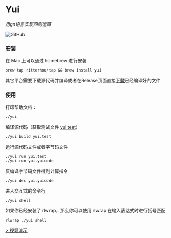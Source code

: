 # Yui
_用go语言实现四则运算_

![GitHub](https://img.shields.io/github/license/mashape/apistatus.svg)

### 安装
在 Mac 上可以通过 homebrew 进行安装

    brew tap ritterhou/tap && brew install yui

其它平台需要下载源代码并编译或者在Release页面直接[下载](https://github.com/RitterHou/yui/releases)已经编译好的文件

### 使用

打印帮助文档：

    ./yui
  
编译源代码（获取测试文件 [yui.test](https://raw.githubusercontent.com/RitterHou/yui/master/yui.test)）

    ./yui build yui.test
   
运行源代码文件或者字节码文件

    ./yui run yui.test
    ./yui run yui.yuicode

反编译字节码文件得到计算指令

    ./yui dec yui.yuicode
    
进入交互式的命令行

    ./yui shell

如果你已经安装了 rlwrap，那么你可以使用 rlwrap 在输入表达式时进行括号匹配

    rlwrap ./yui shell

[> 视频演示](https://www.bilibili.com/video/av34478667)
